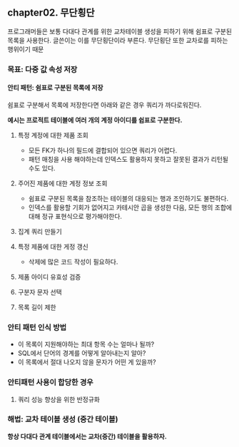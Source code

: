 ## chapter02. 무단횡단

프로그래머들은 보통 다대다 관계를 위한 교차테이블 생성을 피하기 위해 쉼표로 구분된 목록을 사용한다. 
글쓴이는 이를 무단횡단이라 부른다. 무단횡단 또한 교차로를 피하는 행위이기 때문

### 목표: 다중 값 속성 저장

#### 안티 패턴: 쉼표로 구분된 목록에 저장

쉼표로 구분해서 목록에 저장한다면 아래와 같은 경우 쿼리가 까다로워진다.

__예시는 프로적트 테이블에 여러 개의 계정 아이디를 쉽표로 구분한다.__

1. 특정 계정에 대한 제품 조회
    * 모든 FK가 하나의 필드에 결합되어 있으면 쿼리가 어렵다.
    * 패턴 매칭을 사용 해야하는데 인덱스도 활용하지 못하고 잘못된 결과가 리턴될 수도 있다. 

2. 주어진 제품에 대한 계정 정보 조회
   * 쉼표로 구분된 목록을 참조하는 테이블의 대응되는 행과 조인하기도 불편하다.
   * 인덱스를 활용할 기회가 없어지고 카테시안 곱을 생성한 다음, 모든 행의 조합에 대해 정규 표현식으로 평가해야한다.

3. 집계 쿼리 만들기
4. 특정 제품에 대한 게정 갱신
   * 삭제에 많은 코드 작성이 필요하다.
5. 제품 아이디 유효성 검증
6. 구분자 문자 선택
7. 목록 길이 제한

### 안티 패턴 인식 방법

* 이 목록이 지원해야하는 최대 항목 수는 얼마나 될까?
* SQL에서 단어의 경계를 어떻게 알아내는지 알아?
* 이 목록에서 절대 나오지 않을 문자가 어떤 게 있을까?

### 안티패턴 사용이 합당한 경우

1. 쿼리 성능 향상을 위한 반정규화

### 해법: 교차 테이블 생성 (중간 테이블)

__항상 다대다 관계 테이블에서는 교차(중간) 테이블을 활용하자.__
